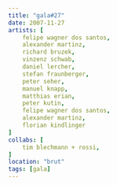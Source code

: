 ```yaml
---
title: "gala#27"
date: 2007-11-27
artists: [
    felipe wagner dos santos,
    alexander martinz,
    richard bruzek,
    vinzenz schwab,
    daniel lercher,
    stefan fraunberger,
    peter seher,
    manuel knapp,
    matthias erian,
    peter kutin,
    felipe wagner dos santos,
    alexander martinz,
    florian kindlinger
]
collabs: [
    tim blechmann + rossi,
]
location: "brut"
tags: [gala]
---
```

